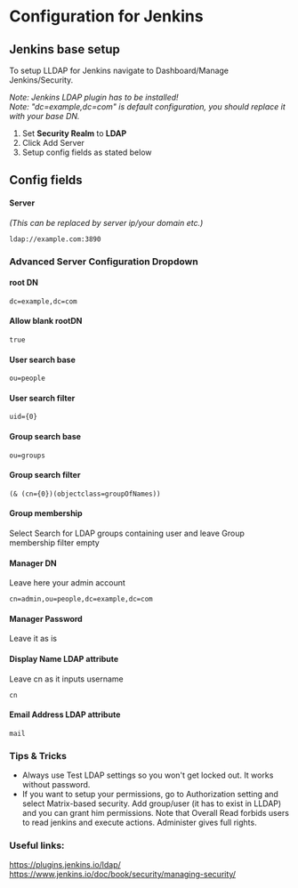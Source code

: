 # Configuration for Jenkins

## Jenkins base setup

To setup LLDAP for Jenkins navigate to Dashboard/Manage Jenkins/Security. 

*Note: Jenkins LDAP plugin has to be installed!</br>*
*Note: "dc=example,dc=com" is default configuration, you should replace it with your base DN.*

1) Set **Security Realm** to **LDAP**
2) Click Add Server
3) Setup config fields as stated below

## Config fields

#### Server
*(This can be replaced by server ip/your domain etc.)*
```
ldap://example.com:3890
```
### Advanced Server Configuration Dropdown

#### root DN
```
dc=example,dc=com
```

#### Allow blank rootDN
```
true
```

#### User search base
```
ou=people
```

#### User search filter
```
uid={0}
```

#### Group search base
```
ou=groups
```

#### Group search filter
```
(& (cn={0})(objectclass=groupOfNames))
```

#### Group membership
Select Search for LDAP groups containing user and leave Group membership filter empty

#### Manager DN
Leave here your admin account
```
cn=admin,ou=people,dc=example,dc=com
```
#### Manager Password
Leave it as is

#### Display Name LDAP attribute
Leave cn as it inputs username
```
cn
```

#### Email Address LDAP attribute
```
mail
```

### Tips & Tricks
- Always use Test LDAP settings so you won't get locked out. It works without password.
- If you want to setup your permissions, go to Authorization setting and select Matrix-based security. Add group/user (it has to exist in LLDAP) and you can grant him permissions. Note that Overall Read forbids users to read jenkins and execute actions. Administer gives full rights.

### Useful links:
https://plugins.jenkins.io/ldap/</br>
https://www.jenkins.io/doc/book/security/managing-security/
